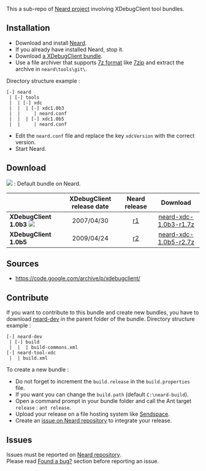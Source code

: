 This a sub-repo of [Neard project](https://github.com/crazy-max/neard) involving XDebugClient tool bundles.

## Installation

* Download and install [Neard](https://github.com/crazy-max/neard).
* If you already have installed Neard, stop it.
* Download [a XDebugClient bundle](#download).
* Use a file archiver that supports [7z format](http://www.7-zip.org/7z.html) like [7zip](http://www.7-zip.org/) and extract the archive in `neard\tools\git\`.

Directory structure example :
```
[-] neard
 | [-] tools
 |  | [-] xdc 
 |  |  | [-] xdc1.0b3
 |  |     | neard.conf
 |  |  | [-] xdc1.0b5
 |  |     | neard.conf
```

* Edit the `neard.conf` file and replace the key `xdcVersion` with the correct version.
* Start Neard.

## Download

![](https://raw.github.com/crazy-max/neard-tool-xdc/master/img/star-20160403.png) : Default bundle on Neard.

|                        | XDebugClient release date | Neard release | Download |
| -----------------------|:-------------------------:|:-------------:|:--------:|
| **XDebugClient 1.0b3** ![](https://raw.github.com/crazy-max/neard-tool-xdc/master/img/star-20160403.png) | 2007/04/30 | [r1](https://github.com/crazy-max/neard-tool-xdc/releases/tag/r1) | [neard-xdc-1.0b3-r1.7z](https://github.com/crazy-max/neard-tool-xdc/releases/download/r1/neard-xdc-1.0b3-r1.7z) |
| **XDebugClient 1.0b5** | 2009/04/24 | [r2](https://github.com/crazy-max/neard-tool-xdc/releases/tag/r2) | [neard-xdc-1.0b5-r2.7z](https://github.com/crazy-max/neard-tool-xdc/releases/download/r2/neard-xdc-1.0b5-r2.7z) |

## Sources

* https://code.google.com/archive/p/xdebugclient/

## Contribute

If you want to contribute to this bundle and create new bundles, you have to download [neard-dev](https://github.com/crazy-max/neard-dev) in the parent folder of the bundle.
Directory structure example :

```
[-] neard-dev
 | [-] build
 |  |  | build-commons.xml 
[-] neard-tool-xdc
 |  | build.xml
```

To create a new bundle :
* Do not forget to increment the `build.release` in the `build.properties` file.
* If you want you can change the `build.path` (default `C:\neard-build`).
* Open a command prompt in your bundle folder and call the Ant target `release` : `ant release`.
* Upload your release on a file hosting system like [Sendspace](https://www.sendspace.com/).
* Create an [issue on Neard repository](https://github.com/crazy-max/neard/issues) to integrate your release.

## Issues

Issues must be reported on [Neard repository](https://github.com/crazy-max/neard/issues).<br />
Please read [Found a bug?](https://github.com/crazy-max/neard#found-a-bug) section before reporting an issue.
